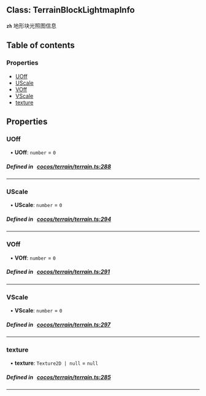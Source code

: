 
## Class: TerrainBlockLightmapInfo






**`zh`** 地形块光照图信息



<div class="table-of-content">
<h2>Table of contents</h2>


### Properties

- [ UOff](#UOff)
- [ UScale](#UScale)
- [ VOff](#VOff)
- [ VScale](#VScale)
- [ texture](#texture)
</div>

## Properties


### UOff
<div style="margin-left: 10px;">




•  **UOff**:
`number`  = `0`
</div>

##### Defined in &nbsp;   [cocos/terrain/terrain.ts:288](https://github.com/cocos-creator/engine/blob/c7bf6b8a9/cocos/terrain/terrain.ts#L288)&nbsp;


___


### UScale
<div style="margin-left: 10px;">




•  **UScale**:
`number`  = `0`
</div>

##### Defined in &nbsp;   [cocos/terrain/terrain.ts:294](https://github.com/cocos-creator/engine/blob/c7bf6b8a9/cocos/terrain/terrain.ts#L294)&nbsp;


___


### VOff
<div style="margin-left: 10px;">




•  **VOff**:
`number`  = `0`
</div>

##### Defined in &nbsp;   [cocos/terrain/terrain.ts:291](https://github.com/cocos-creator/engine/blob/c7bf6b8a9/cocos/terrain/terrain.ts#L291)&nbsp;


___


### VScale
<div style="margin-left: 10px;">




•  **VScale**:
`number`  = `0`
</div>

##### Defined in &nbsp;   [cocos/terrain/terrain.ts:297](https://github.com/cocos-creator/engine/blob/c7bf6b8a9/cocos/terrain/terrain.ts#L297)&nbsp;


___


### texture
<div style="margin-left: 10px;">




•  **texture**:
`Texture2D | null`  = `null`
</div>

##### Defined in &nbsp;   [cocos/terrain/terrain.ts:285](https://github.com/cocos-creator/engine/blob/c7bf6b8a9/cocos/terrain/terrain.ts#L285)&nbsp;


___

<!---->



